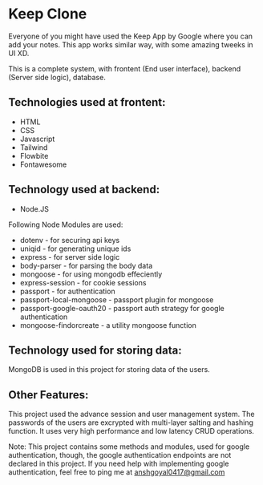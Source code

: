 # Keep Clone

Everyone of you might have used the Keep App by Google where you can add your notes. This app works similar way, with some amazing tweeks in UI XD.

This is a complete system, with frontent (End user interface), backend (Server side logic), database.

## Technologies used at frontent:
- HTML
- CSS
- Javascript
- Tailwind
- Flowbite
- Fontawesome

## Technology used at backend:
- Node.JS

Following Node Modules are used:
- dotenv - for securing api keys
- uniqid - for generating unique ids
- express - for server side logic
- body-parser - for parsing the body data
- mongoose - for using mongodb effeciently
- express-session - for cookie sessions
- passport - for authentication
- passport-local-mongoose - passport plugin for mongoose
- passport-google-oauth20 - passport auth strategy for google authentication
- mongoose-findorcreate - a utility mongoose function

## Technology used for storing data:
MongoDB is used in this project for storing data of the users.

## Other Features:
This project used the advance session and user management system. The passwords of the users are excrypted with multi-layer salting and hashing function. It uses very high performance and low latency CRUD operations.

Note: This project contains some methods and modules, used for google authentication, though, the google authentication endpoints are not declared in this project. If you need help with implementing google authentication, feel free to ping me at anshgoyal0417@gmail.com

